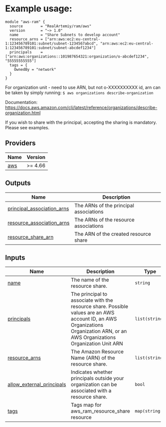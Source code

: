 
# Example usage:
```hcl
module "aws-ram" {
  source        = "RealArtemiy/ram/aws"
  version       = "~> 1.0"
  name          = "Share Subnets to develop account"
  resource_arns = ["arn:aws:ec2:eu-central-1:123456789101:subnet/subnet-1234567abcd", "arn:aws:ec2:eu-central-1:123456789101:subnet/subnet-abcdef1234"]
  principals    = ["arn:aws:organizations::101987654321:organization/o-abcdef1234", "55555555555"]
  tags = {
    OwnedBy = "network"
  }
}
```
For organization unit - need to use ARN, but not o-XXXXXXXXXX id, arn can be taken by simply running: `$ aws organizations describe-organization`

Documentation: https://docs.aws.amazon.com/cli/latest/reference/organizations/describe-organization.html

If you wish to share with the principal, accepting the sharing is mandatory. Please see examples.



## Providers

| Name | Version |
|------|---------|
| <a name="provider_aws"></a> [aws](#provider\_aws) | >= 4.66 |

## Outputs

| Name | Description |
|------|-------------|
| <a name="output_principal_association_arns"></a> [principal\_association\_arns](#output\_principal\_association\_arns) | The ARNs of the principal associations |
| <a name="output_resource_association_arns"></a> [resource\_association\_arns](#output\_resource\_association\_arns) | The ARNs of the resource associations |
| <a name="output_resource_share_arn"></a> [resource\_share\_arn](#output\_resource\_share\_arn) | The ARN of the created resource share |

## Inputs

| Name | Description | Type | Default | Required |
|------|-------------|------|---------|:--------:|
| <a name="input_name"></a> [name](#input\_name) | The name of the resource share. | `string` | n/a | yes |
| <a name="input_principals"></a> [principals](#input\_principals) | The principal to associate with the resource share. Possible values are an AWS account ID, an AWS Organizations Organization ARN, or an AWS Organizations Organization Unit ARN | `list(string)` | n/a | yes |
| <a name="input_resource_arns"></a> [resource\_arns](#input\_resource\_arns) | The Amazon Resource Name (ARN) of the resource share. | `list(string)` | n/a | yes |
| <a name="input_allow_external_principals"></a> [allow\_external\_principals](#input\_allow\_external\_principals) | Indicates whether principals outside your organization can be associated with a resource share. | `bool` | `true` | no |
| <a name="input_tags"></a> [tags](#input\_tags) | Tags map for aws\_ram\_resource\_share resource | `map(string)` | `{}` | no | 